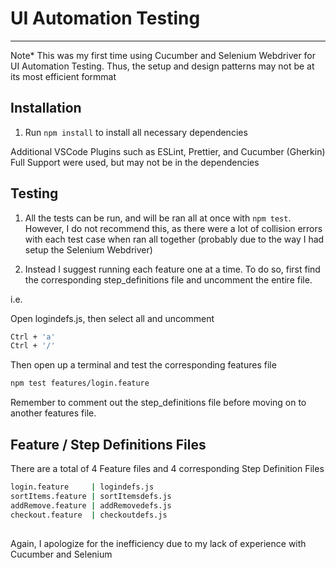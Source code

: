 # UI Automation Testing

---

Note\* This was my first time using Cucumber and Selenium Webdriver for UI Automation Testing. Thus, the setup and design patterns may not be at its most efficient formmat

## Installation

1. Run `npm install` to install all necessary dependencies

Additional VSCode Plugins such as ESLint, Prettier, and Cucumber (Gherkin) Full Support were used, but may not be in the dependencies

## Testing

1. All the tests can be run, and will be ran all at once with `npm test`. However, I do not recommend this, as there were a lot of collision errors with each test case when ran all together (probably due to the way I had setup the Selenium Webdriver)

2. Instead I suggest running each feature one at a time. To do so, first find the corresponding step_definitions file and uncomment the entire file.

i.e.

Open logindefs.js, then select all and uncomment

```sh
Ctrl + 'a'
Ctrl + '/'
```

Then open up a terminal and test the corresponding features file

```sh
npm test features/login.feature
```

Remember to comment out the step_definitions file before moving on to another features file.

## Feature / Step Definitions Files

There are a total of 4 Feature files and 4 corresponding Step Definition Files

```sh
login.feature     | logindefs.js
sortItems.feature | sortItemsdefs.js
addRemove.feature | addRemovedefs.js
checkout.feature  | checkoutdefs.js
```

##

Again, I apologize for the inefficiency due to my lack of experience with Cucumber and Selenium
